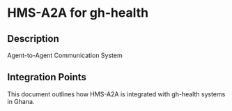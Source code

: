 # HMS-A2A for gh-health

## Description

Agent-to-Agent Communication System

## Integration Points

This document outlines how HMS-A2A is integrated with gh-health systems in Ghana.
